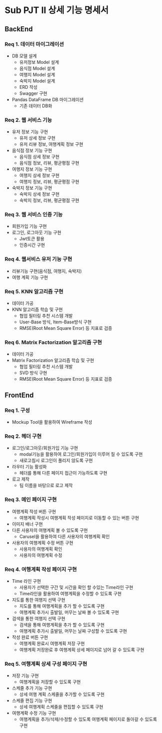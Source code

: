 # Sub PJT II 상세 기능 명세서

## BackEnd

### Req 1. 데이터 마이그레이션

* DB 모델 설계
  * 유저정보 Model 설계
  * 음식점 Model 설계
  * 여행지 Model 설계
  * 숙박지 Model 설계
  * ERD 작성
  * Swagger 구현
* Pandas DataFrame DB 마이그레이션
  * 기존 데이터 DB화

### Req 2. 웹 서비스 기능

* 유저 정보 기능 구현
  * 유저 상세 정보 구현
  * 유저 리뷰 정보, 여행계획 정보 구현
* 음식점 정보 기능 구현
  * 음식점 상세 정보 구현
  * 음식점 정보, 리뷰, 평균평점 구현
* 여행지 정보 기능 구현
  * 여행지 상세 정보 구현
  * 여행지 정보, 리뷰, 평균평점 구현
* 숙박지 정보 기능 구현
  * 숙박지 상세 정보 구현
  * 숙박지 정보, 리뷰, 평균평점 구현

### Req 3. 웹 서비스 인증 기능

* 회원가입 기능 구현
* 로그인, 로그아웃 기능 구현
  * Jwt토큰 활용
  * 인증시간 구현

### Req 4. 웹서비스 유저 기능 구현

* 리뷰기능 구현(음식점, 여행지, 숙박지)
* 여행 계획 기능 구현

### Req 5. KNN 알고리즘 구현

* 데이터 가공
* KNN 알고리즘 학습 및 구현
  * 협업 필터링 추천 시스템 개발
  * User-Base 방식, Item-Base방식 구현
  * RMSE(Root Mean Square Error) 등 지표로 검증

### Req 6. Matrix Factorization 알고리즘 구현

* 데이터 가공
* Matrix Factorization 알고리즘 학습 및 구현
  * 협업 필터링 추천 시스템 개발
  * SVD 방식 구현
  * RMSE(Root Mean Square Error) 등 지표로 검증

## FrontEnd

### Req 1. 구성

* Mockup Tool을 활용하여 Wireframe 작성

### Req 2. 헤더 구현

* 로그인/로그아웃/회원가입 기능 구현
  * modal기능을 활용하여 로그인/회원가입이 이루어 질 수 있도록 구현
  * 새로고침시 로그인이 풀리지 않도록 구현
* 라우터 기능 활성화
  * 헤더를 통해 다른 페이지 접근이 가능하도록 구현
* 로고 제작
  * 팀 이름을 바탕으로 로고 제작

### Req 3. 메인 페이지 구현

* 여행계획 작성 버튼 구현
  * 여행계획 작성시 여행계획 작성 페이지로 이동할 수 있는 버튼 구현
* 이미지 배너 구현
* 다른 사용자의 여행계획 볼 수 있도록 구현
  * Carusel을 활용하여 다른 사용자의 여행계획 확인
* 사용자의 여행계획 수정 버튼 구현
  * 사용자의 여행계획 확인
  * 사용자의 여행계획 수정

### Req 4. 여행계획 작성 페이지 구현

* Time 라인 구현
  * 사용자가 선택한 구간 및 시간을 확인 할 수있는 Time라인 구현
  * Time라인을 활용하여 여행계획을 수정할 수 있도록 구현
* 지도를 통한 여행지 선택 구현
  * 지도를 통해 여행계획을 추가 할 수 있도록 구현
  * 여행계획 추가시 출발일, 머무는 날짜 볼 수 있도록 구현
* 검색을 통한 여행지 선택 구현
  * 검색을 통해 여행계획을 추가 할 수 있도록 구현
  * 여행계획 추가시 출발일, 머무는 날짜 구성할 수 있도록 구현
* 작성 완료 버튼 구현
  * 여행계획 완료시 여행계획 저장 구현
  * 여행계획 저장완료 후 여행계획 상세 페이지로 넘어 갈 수 있도록 구현

### Req 5. 여행계획 상세 구성 페이지 구현

* 저장 기능 구현
  * 여행계획을 저장할 수 있도록 구현
* 스케줄 추가 기능 구현
  * 상세 여행 계획 스케줄을 추가할 수 있도록 구현
* 스케줄 편집 기능 구현
  * 상세 여행계획 스케줄을 편집할 수 있도록 구현
* 여행계확 수정 기능 구현
  * 여행계획을 추가/삭제/수정할 수 있도록 여행계획 페이지로 돌아갈 수 있도록 구현